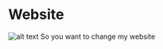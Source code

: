 # Website
![alt text](https://github.com/PurdueChainReaction/Website/BCR2.jpg?raw=true)
So you want to change my website